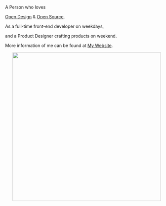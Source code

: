 A Person who loves

[Open Design](http://figma.com/@mercutiojohn) & [Open Source](https://github.com/mercutiojohn). 

As a full-time front-end developer on weekdays,

and a Product Designer crafting products on weekend. 

More information of me can be found at [My Website](https://mercutio.club).

<!-- <div align="center">
	<br>
	<a href="https://github.com/mercutiojohn?tab=repositories">
		<img src="test.svg" width="800" height="400" alt="Click to see the source">
	</a>
	<br>
</div> -->

<!-- <p align="center">
<img align="center" alt="Hello" src="https://github.githubassets.com/images/mona-whisper.gif"/>
</p>

<p align="center">
  <a href="https://github.com/mercutiojohn">
    <img alt="Tests Passing" src="https://github-readme-stats.vercel.app/api?username=mercutiojohn&show_icons=true" />
  </a>
</p>
<p align="center">
  <a href="https://github.com/mercutiojohn">
    <img alt="Top Langs" src="https://github-readme-stats.vercel.app/api/top-langs/?username=mercutiojohn&show_icons=true&layout=compact" />
  </a>
</p> -->

<img align="right" width="480px" src="https://github-readme-stats-one-bice.vercel.app/api?username=nexmoe&show_icons=true&include_all_commits=true&count_private=true&role=OWNER,ORGANIZATION_MEMBER">

<!-- ### Languages I use

<p>
  <img alt="Golang" src="https://img.shields.io/badge/-Golang-00ADD8?style=flat&logo=Go&logoColor=white" />
  <img alt="PHP" src="https://img.shields.io/badge/-PHP-777BB4?style=flat&logo=PHP&logoColor=white" />
  <img alt="Vue.js" src="https://img.shields.io/badge/-Vue.js-4fc08d?style=flat&logo=vue.js&logoColor=white" />
  <img alt="HTML5" src="https://img.shields.io/badge/-HTML5-e2470f?style=flat&logo=html5&logoColor=white" />
  <img alt="CSS3" src="https://img.shields.io/badge/-CSS3-1b73ba?style=flat&logo=css3&logoColor=white" />
  <img alt="C Programming Language" src="https://img.shields.io/badge/-C%20Programming%20Language-9f62a5?style=flat&logo=C&logoColor=white" />
</p>

### Tools

<p>
  <img alt="JetBrains" src="https://img.shields.io/badge/-JetBrains-000000?style=flat&logo=JetBrains&logoColor=white" />
  <img alt="Visual Studio Code" src="https://img.shields.io/badge/-Visual Studio Code-007ACC?style=flat&logo=Visual%20Studio%20Code&logoColor=white" />
  <img alt="Microsoft Edge" src="https://img.shields.io/badge/-Edge-0078D7?style=flat&logo=Microsoft%20Edge&logoColor=white" />
  <img alt="Git" src="https://img.shields.io/badge/-Git-F05032?style=flat&logo=Git&logoColor=white" />
</p>
 -->
<!--
**mercutiojohn/mercutiojohn** is a ✨ _special_ ✨ repository because its `README.md` (this file) appears on your GitHub profile.

Here are some ideas to get you started:

- 🔭 I’m currently working on ...
- 🌱 I’m currently learning ...
- 👯 I’m looking to collaborate on ...
- 🤔 I’m looking for help with ...
- 💬 Ask me about ...
- 📫 How to reach me: ...
- 😄 Pronouns: ...
- ⚡ Fun fact: ...
-->

